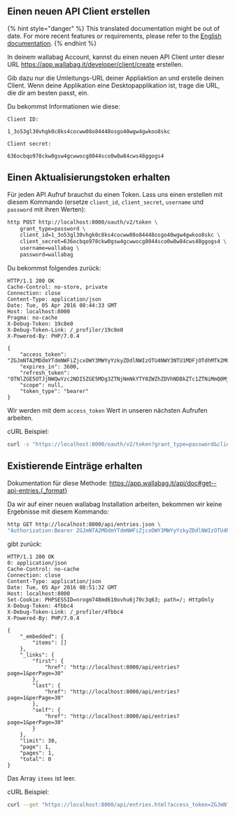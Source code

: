 Einen neuen API Client erstellen
--------------------------------

{% hint style="danger" %}
This translated documentation might be out of date. For more recent features or requirements, please refer to the [English documentation](https://doc.wallabag.org/en/).
{% endhint %}

In deinem wallabag Account, kannst du einen neuen API Client unter
dieser URL https://app.wallabag.it/developer/client/create erstellen.

Gib dazu nur die Umleitungs-URL deiner Appliaktion an und erstelle
deinen Client. Wenn deine Applikation eine Desktopapplikation ist, trage
die URL, die dir am besten passt, ein.

Du bekommst Informationen wie diese:

```
Client ID:

1_3o53gl30vhgk0c8ks4cocww08o84448osgo40wgw4gwkoo8skc

Client secret:

636ocbqo978ckw0gsw4gcwwocg8044sco0w8w84cws48ggogs4
```

Einen Aktualisierungstoken erhalten
-----------------------------------

Für jeden API Aufruf brauchst du einen Token. Lass uns einen erstellen
mit diesem Kommando (ersetze `client_id`, `client_secret`, `username`
und `password` mit ihren Werten):

```bash
http POST http://localhost:8000/oauth/v2/token \
    grant_type=password \
    client_id=1_3o53gl30vhgk0c8ks4cocww08o84448osgo40wgw4gwkoo8skc \
    client_secret=636ocbqo978ckw0gsw4gcwwocg8044sco0w8w84cws48ggogs4 \
    username=wallabag \
    password=wallabag
```

Du bekommst folgendes zurück:

```http
HTTP/1.1 200 OK
Cache-Control: no-store, private
Connection: close
Content-Type: application/json
Date: Tue, 05 Apr 2016 08:44:33 GMT
Host: localhost:8000
Pragma: no-cache
X-Debug-Token: 19c8e0
X-Debug-Token-Link: /_profiler/19c8e0
X-Powered-By: PHP/7.0.4

{
    "access_token": "ZGJmNTA2MDdmYTdmNWFiZjcxOWY3MWYyYzkyZDdlNWIzOTU4NWY3NTU1MDFjOTdhMTk2MGI3YjY1ZmI2NzM5MA",
    "expires_in": 3600,
    "refresh_token": "OTNlZGE5OTJjNWQwYzc2NDI5ZGE5MDg3ZTNjNmNkYTY0ZWZhZDVhNDBkZTc1ZTNiMmQ0MjQ0OThlNTFjNTQyMQ",
    "scope": null,
    "token_type": "bearer"
}
```

Wir werden mit dem `access_token` Wert in unseren nächsten Aufrufen
arbeiten.

cURL Beispiel:

```bash
curl -s "https://localhost:8000/oauth/v2/token?grant_type=password&client_id=1_3o53gl30vhgk0c8ks4cocww08o84448osgo40wgw4gwkoo8skc&client_secret=636ocbqo978ckw0gsw4gcwwocg8044sco0w8w84cws48ggogs4&username=wallabag&password=wallabag"
```

Existierende Einträge erhalten
------------------------------

Dokumentation für diese Methode:
https://app.wallabag.it/api/doc#get--api-entries.{_format}

Da wir auf einer neuen wallabag Installation arbeiten, bekommen wir
keine Ergebnisse mit diesem Kommando:

```bash
http GET http://localhost:8000/api/entries.json \
"Authorization:Bearer ZGJmNTA2MDdmYTdmNWFiZjcxOWY3MWYyYzkyZDdlNWIzOTU4NWY3NTU1MDFjOTdhMTk2MGI3YjY1ZmI2NzM5MA"
```

gibt zurück:

```http
HTTP/1.1 200 OK
0: application/json
Cache-Control: no-cache
Connection: close
Content-Type: application/json
Date: Tue, 05 Apr 2016 08:51:32 GMT
Host: localhost:8000
Set-Cookie: PHPSESSID=nrogm748md610ovhu6j70c3q63; path=/; HttpOnly
X-Debug-Token: 4fbbc4
X-Debug-Token-Link: /_profiler/4fbbc4
X-Powered-By: PHP/7.0.4

{
    "_embedded": {
        "items": []
    },
    "_links": {
        "first": {
            "href": "http://localhost:8000/api/entries?page=1&perPage=30"
        },
        "last": {
            "href": "http://localhost:8000/api/entries?page=1&perPage=30"
        },
        "self": {
            "href": "http://localhost:8000/api/entries?page=1&perPage=30"
        }
    },
    "limit": 30,
    "page": 1,
    "pages": 1,
    "total": 0
}
```

Das Array `items` ist leer.

cURL Beispiel:

```bash
curl --get "https://localhost:8000/api/entries.html?access_token=ZGJmNTA2MDdmYTdmNWFiZjcxOWY3MWYyYzkyZDdlNWIzOTU4NWY3NTU1MDFjOTdhMTk2MGI3YjY1ZmI2NzM5MA"
```
